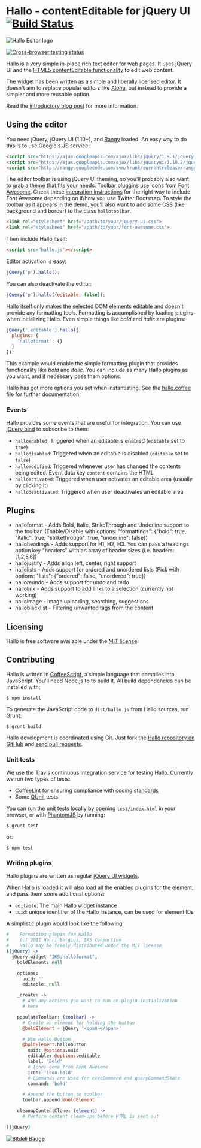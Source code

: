 Hallo - contentEditable for jQuery UI [![Build Status](https://secure.travis-ci.org/bergie/hallo.png)](http://travis-ci.org/bergie/hallo)
=====================================

![Hallo Editor logo](https://raw.github.com/bergie/hallo/master/design/logo-200x59.png)

[![Cross-browser testing status](https://saucelabs.com/browser-matrix/hallo-js.svg)](https://saucelabs.com/u/hallo-js)

Hallo is a very simple in-place rich text editor for web pages. It uses jQuery UI and the [HTML5 contentEditable functionality](https://developer.mozilla.org/en/rich-text_editing_in_mozilla) to edit web content.

The widget has been written as a simple and liberally licensed editor. It doesn't aim to replace popular editors like [Aloha](http://aloha-editor.org), but instead to provide a simpler and more reusable option.

Read the [introductory blog post](http://bergie.iki.fi/blog/hallo-editor/) for more information.

## Using the editor

You need jQuery, jQuery UI (1.10+), and [Rangy](https://code.google.com/p/rangy/) loaded. An easy way to do this is to use Google's JS service:

```html
<script src="https://ajax.googleapis.com/ajax/libs/jquery/1.9.1/jquery.min.js"></script>
<script src="https://ajax.googleapis.com/ajax/libs/jqueryui/1.10.2/jquery-ui.min.js"></script>
<script src="http://rangy.googlecode.com/svn/trunk/currentrelease/rangy-core.js"></script>
```

The editor toolbar is using jQuery UI theming, so you'll probably also want to [grab a theme](http://jqueryui.com/themeroller/) that fits your needs. Toolbar pluggins use icons from [Font Awesome](http://fortawesome.github.com/Font-Awesome/). Check these [integration instructions](http://fortawesome.github.com/Font-Awesome/#integration) for the right way to include Font Awesome depending on if/how you use Twitter Bootstrap. To style the toolbar as it appears in the demo, you'll also want to add some CSS (like background and border) to the class `hallotoolbar`.

```html
<link rel="stylesheet" href="/path/to/your/jquery-ui.css">
<link rel="stylesheet" href="/path/to/your/font-awesome.css">
```

Then include Hallo itself:

```html
<script src="hallo.js"></script>
```

Editor activation is easy:

```javascript
jQuery('p').hallo();
```

You can also deactivate the editor:

```javascript
jQuery('p').hallo({editable: false});
```

Hallo itself only makes the selected DOM elements editable and doesn't provide any formatting tools. Formatting is accomplished by loading plugins when initializing Hallo. Even simple things like *bold* and *italic* are plugins:

```javascript
jQuery('.editable').hallo({
  plugins: {
    'halloformat': {}
  }
});
```

This example would enable the simple formatting plugin that provides functionality like _bold_ and _italic_. You can include as many Hallo plugins as you want, and if necessary pass them options.

Hallo has got more options you set when instantiating. See the [hallo.coffee](https://github.com/bergie/hallo/blob/master/src/hallo.coffee) file for further documentation.

### Events

Hallo provides some events that are useful for integration. You can use [jQuery bind](http://api.jquery.com/bind/) to subscribe to them:

* `halloenabled`: Triggered when an editable is enabled (`editable` set to `true`)
* `hallodisabled`: Triggered when an editable is disabled (`editable` set to `false`)
* `hallomodified`: Triggered whenever user has changed the contents being edited. Event data key `content` contains the HTML
* `halloactivated`: Triggered when user activates an editable area (usually by clicking it)
* `hallodeactivated`: Triggered when user deactivates an editable area

## Plugins

* halloformat - Adds Bold, Italic, StrikeThrough and Underline support to the toolbar. (Enable/Disable with options: "formattings": {"bold": true, "italic": true, "strikethrough": true, "underline": false})
* halloheadings - Adds support for H1, H2, H3. You can pass a headings option key "headers" with an array of header sizes (i.e. headers: [1,2,5,6])
* hallojustify - Adds align left, center, right support
* hallolists - Adds support for ordered and unordered lists (Pick with options: "lists": {"ordered": false, "unordered": true})
* halloreundo - Adds support for undo and redo
* hallolink - Adds support to add links to a selection (currently not working)
* halloimage - Image uploading, searching, suggestions
* halloblacklist - Filtering unwanted tags from the content

## Licensing

Hallo is free software available under the [MIT license](http://en.wikipedia.org/wiki/MIT_License).

## Contributing

Hallo is written in [CoffeeScript](http://jashkenas.github.com/coffee-script/), a simple language that compiles into JavaScript. You'll need Node.js to to build it. All build dependencies can be installed with:

    $ npm install

To generate the JavaScript code to `dist/hallo.js` from Hallo sources, run [Grunt](http://gruntjs.com):

    $ grunt build

Hallo development is coordinated using Git. Just fork the [Hallo repository on GitHub](https://github.com/bergie/hallo) and [send pull requests](http://help.github.com/pull-requests/).

### Unit tests

We use the Travis continuous integration service for testing Hallo. Currently we run two types of tests:

* [CoffeeLint](http://www.coffeelint.org/) for ensuring compliance with [coding standards](https://github.com/polarmobile/coffeescript-style-guide)
* Some [QUnit](http://qunitjs.com/) tests

You can run the unit tests locally by opening `test/index.html` in your browser, or with [PhantomJS](http://phantomjs.org/) by running:

    $ grunt test

or:

    $ npm test

### Writing plugins

Hallo plugins are written as regular [jQuery UI widgets](http://semantic-interaction.org/blog/2011/03/01/jquery-ui-widget-factory/).

When Hallo is loaded it will also load all the enabled plugins for the element, and pass them some additional options:

* `editable`: The main Hallo widget instance
* `uuid`: unique identifier of the Hallo instance, can be used for element IDs

A simplistic plugin would look like the following:

```coffeescript
#    Formatting plugin for Hallo
#    (c) 2011 Henri Bergius, IKS Consortium
#    Hallo may be freely distributed under the MIT license
((jQuery) ->
  jQuery.widget "IKS.halloformat",
    boldElement: null

    options:
      uuid: ''
      editable: null

    _create: ->
      # Add any actions you want to run on plugin initialization
      # here

    populateToolbar: (toolbar) ->
      # Create an element for holding the button
      @boldElement = jQuery '<span></span>'

      # Use Hallo Button
      @boldElement.hallobutton
        uuid: @options.uuid
        editable: @options.editable
        label: 'Bold'
        # Icons come from Font Awesome
        icon: 'icon-bold'
        # Commands are used for execCommand and queryCommandState
        command: 'bold'

      # Append the button to toolbar
      toolbar.append @boldElement

    cleanupContentClone: (element) ->
      # Perform content clean-ups before HTML is sent out

)(jQuery)
```


[![Bitdeli Badge](https://d2weczhvl823v0.cloudfront.net/bergie/hallo/trend.png)](https://bitdeli.com/free "Bitdeli Badge")

